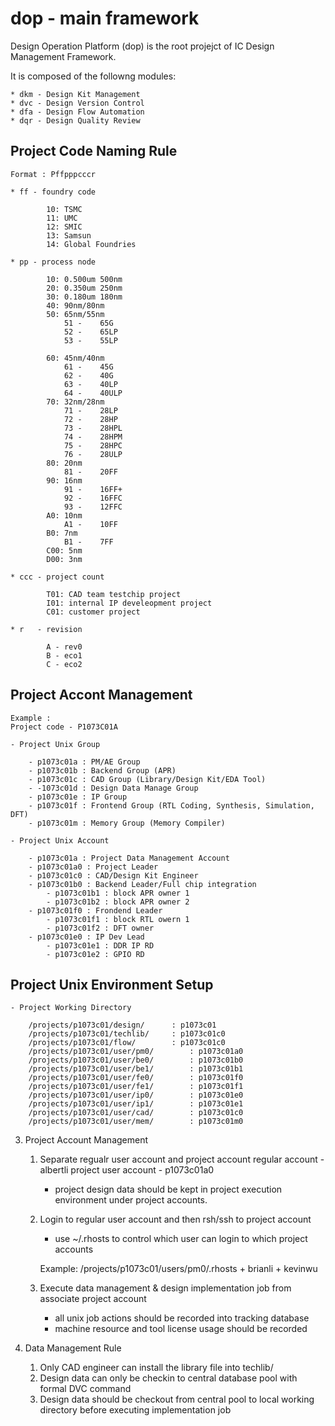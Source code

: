 # dop - main framework
Design Operation Platform (dop) is the root projejct of IC Design Management Framework.

It is composed of the followng modules:

	* dkm - Design Kit Management
	* dvc - Design Version Control
	* dfa - Design Flow Automation
	* dqr - Design Quality Review


## Project Code Naming Rule

	Format : Pffpppcccr

	* ff - foundry code
	
			10: TSMC
			11: UMC
			12: SMIC
			13: Samsun
			14: Global Foundries

	* pp - process node
	
			10: 0.500um	500nm
			20: 0.350um	250nm
			30: 0.180um	180nm
			40: 90nm/80nm
			50: 65nm/55nm
				51 -	65G
				52 -	65LP
				53 -	55LP

			60: 45nm/40nm
				61 -	45G
				62 -	40G
				63 -	40LP
				64 -	40ULP
			70: 32nm/28nm
				71 -	28LP
				72 -	28HP
				73 -	28HPL
				74 -	28HPM
				75 -	28HPC
				76 -	28ULP
			80: 20nm
				81 -	20FF
			90: 16nm
				91 -	16FF+
				92 -	16FFC
				93 -	12FFC
			A0: 10nm
				A1 -	10FF
			B0: 7nm
				B1 -	7FF
			C00: 5nm
			D00: 3nm

	* ccc - project count
	
			T01: CAD team testchip project
			I01: internal IP develeopment project
			C01: customer project

	* r   - revision
	
			A - rev0
			B - eco1
			C - eco2 


## Project Accont Management

	Example :
	Project code - P1073C01A 

	- Project Unix Group
	
		- p1073c01a : PM/AE Group 
		- p1073c01b : Backend Group (APR)
		- p1073c01c : CAD Group (Library/Design Kit/EDA Tool)
		- -1073c01d : Design Data Manage Group
		- p1073c01e : IP Group
		- p1073c01f : Frontend Group (RTL Coding, Synthesis, Simulation, DFT)
		- p1073c01m : Memory Group (Memory Compiler)

	- Project Unix Account
	
		- p1073c01a : Project Data Management Account
		- p1073c01a0 : Project Leader
		- p1073c01c0 : CAD/Design Kit Engineer
		- p1073c01b0 : Backend Leader/Full chip integration
			- p1073c01b1 : block APR owner 1
			- p1073c01b2 : block APR owner 2
		- p1073c01f0 : Frondend Leader
			- p1073c01f1 : block RTL owern 1 
			- p1073c01f2 : DFT owner
		- p1073c01e0 : IP Dev Lead
			- p1073c01e1 : DDR IP RD
			- p1073c01e2 : GPIO RD


## Project Unix Environment Setup 

	- Project Working Directory
	
		/projects/p1073c01/design/		: p1073c01
		/projects/p1073c01/techlib/		: p1073c01c0
		/projects/p1073c01/flow/		: p1073c01c0
		/projects/p1073c01/user/pm0/		: p1073c01a0
		/projects/p1073c01/user/be0/		: p1073c01b0
		/projects/p1073c01/user/be1/		: p1073c01b1
		/projects/p1073c01/user/fe0/		: p1073c01f0
		/projects/p1073c01/user/fe1/		: p1073c01f1
		/projects/p1073c01/user/ip0/		: p1073c01e0
		/projects/p1073c01/user/ip1/		: p1073c01e1
		/projects/p1073c01/user/cad/		: p1073c01c0
		/projects/p1073c01/user/mem/		: p1073c01m0
 
3) Project Account Management

	1. Separate regualr user account and project account
		regular account - albertli
		project user account - p1073c01a0

		* project design data should be kept in project execution environment under project accounts.

		
	2. Login to regular user account and then rsh/ssh to project account

		* use ~/.rhosts to control which user can login to which project accounts
	
		Example: 
			/projects/p1073c01/users/pm0/.rhosts
			+ brianli
			+ kevinwu

	3. Execute data management & design implementation job from associate project account

		* all unix job actions should be recorded into tracking database
		* machine resource and tool license usage should be recorded  
		
4) Data Management Rule

	1) Only CAD engineer can install the library file into techlib/
	2) Design data can only be checkin to central database pool with formal DVC command 
	3) Design data should be checkout from central pool to local working directory before executing implementation job


